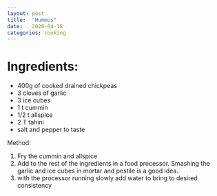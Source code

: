 ```yaml
---
layout: post
title:  "Hummus"
date:   2020-04-18 
categories: cooking
---
```


# Ingredients:

* 400g of cooked drained chickpeas
* 3 cloves of garlic
* 3 ice cubes
* 1 t cummin
* 1/2 t allspice
* 2 T tahini
* salt and pepper to taste


Method:

1. Fry the cummin and allspice
2. Add to the rest of the ingredients in a food processor. Smashing the garlic and ice cubes in mortar and pestile is a good idea.
3. with the processor running slowly add water to bring to desired consistency






